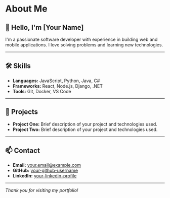 # About Me

## 👋 Hello, I'm [Your Name]

I'm a passionate software developer with experience in building web and mobile applications. I love solving problems and learning new technologies.

---

## 🛠️ Skills

- **Languages:** JavaScript, Python, Java, C#
- **Frameworks:** React, Node.js, Django, .NET
- **Tools:** Git, Docker, VS Code

---

## 📂 Projects

- **Project One:** Brief description of your project and technologies used.
- **Project Two:** Brief description of your project and technologies used.

---

## 📫 Contact

- **Email:** your.email@example.com
- **GitHub:** [your-github-username](https://github.com/your-github-username)
- **LinkedIn:** [your-linkedin-profile](https://linkedin.com/in/your-linkedin-profile)

---

_Thank you for visiting my portfolio!_